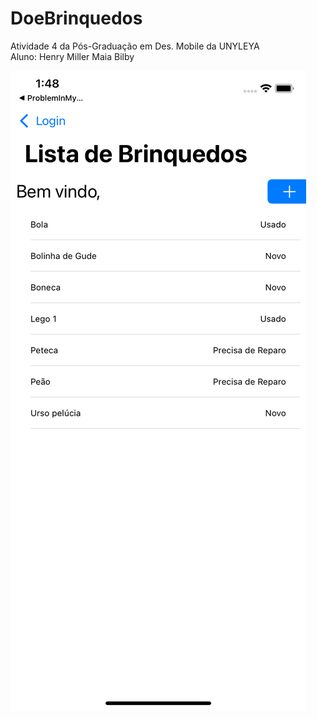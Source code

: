 # DoeBrinquedos
Atividade 4 da Pós-Graduação em Des. Mobile da UNYLEYA  
Aluno: Henry Miller Maia Bilby      

![Screenshot](DoeBrinquedosAPP.png)
